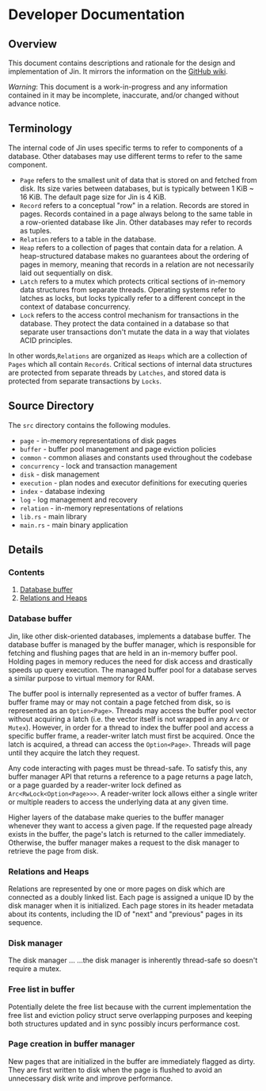 # Developer Documentation

## Overview
This document contains descriptions and rationale for the design and implementation of Jin. It 
mirrors the information on the [GitHub wiki](https://github.com/shoyo/jin/wiki).

*Warning*: This document is a work-in-progress and any information contained in it may be 
incomplete, inaccurate, and/or changed without advance notice.

## Terminology
The internal code of Jin uses specific terms to refer to components of a database. Other 
databases may use different terms to refer to the same component.

* `Page` refers to the smallest unit of data that is stored on and fetched from disk. Its size 
  varies between databases, but is typically between 1 KiB ~ 16 KiB. The default page size for 
  Jin is 4 KiB.
* `Record` refers to a conceptual "row" in a relation. Records are stored in pages. Records 
  contained in a page always belong to the same table in a row-oriented database like Jin. Other 
  databases may refer to records as tuples.
* `Relation` refers to a table in the database.
* `Heap` refers to a collection of pages that contain data for a relation. A heap-structured 
  database makes no guarantees about the ordering of pages in memory, meaning that records in a 
  relation are not necessarily laid out sequentially on disk.
* `Latch` refers to a mutex which protects critical sections of in-memory data structures from
  separate threads. Operating systems refer to latches as locks, but locks typically refer to a 
  different concept in the context of database concurrency.
* `Lock` refers to the access control mechanism for transactions in the database. They protect the 
  data contained in a database so that separate user transactions don't mutate the data in a way 
  that violates ACID principles.
  
In other words,`Relations` are organized as `Heaps` which are a collection of `Pages` which all 
contain `Records`. Critical sections of internal data structures are protected from separate threads by 
`Latches`, and stored data is protected from separate transactions by `Locks`.

## Source Directory
The `src` directory contains the following modules.
* `page` - in-memory representations of disk pages
* `buffer` - buffer pool management and page eviction policies
* `common` - common aliases and constants used throughout the codebase
* `concurrency` - lock and transaction management
* `disk` - disk management
* `execution` - plan nodes and executor definitions for executing queries
* `index` - database indexing
* `log` - log management and recovery
* `relation` - in-memory representations of relations
* `lib.rs` - main library 
* `main.rs` - main binary application

## Details 

### Contents
1. [Database buffer](#database-buffer)
2. [Relations and Heaps](#relations-and-heaps)

### Database buffer
Jin, like other disk-oriented databases, implements a database buffer. The 
database buffer is managed by the buffer manager, which is responsible for fetching and
flushing pages that are held in an in-memory buffer pool. Holding pages in memory reduces the 
need for disk access and drastically speeds up query execution. The managed buffer pool for a
database serves a similar purpose to virtual memory for RAM.

The buffer pool is internally represented as a vector of buffer frames. A buffer frame may or 
may not contain a page fetched from disk, so is represented as an `Option<Page>`. Threads may 
access the buffer pool vector without acquiring a latch (i.e. the vector itself is not wrapped 
in any `Arc` or `Mutex`). However, in order for a thread to index the buffer pool and access a 
specific buffer frame, a reader-writer latch must first be acquired. Once the latch is acquired, 
a thread can access the `Option<Page>`. Threads will page until they acquire the latch they
request.

Any code interacting with pages must be thread-safe. To satisfy this, any buffer manager API 
that returns a reference to a page returns a page latch, or a page guarded by a reader-writer
lock defined as `Arc<RwLock<Option<Page>>>`. A reader-writer lock allows either a single writer 
or multiple readers to access the underlying data at any given time.

Higher layers of the database make queries to the buffer manager whenever they want to access a 
given page. If the requested page already exists in the buffer, the page's latch is returned
to the caller immediately. Otherwise, the buffer manager makes a request to the disk manager to
retrieve the page from disk.


### Relations and Heaps
Relations are represented by one or more pages on disk which are connected as a doubly linked 
list. Each page is assigned a unique ID by the disk manager when it is initialized. Each page 
stores in its header metadata about its contents, including the ID of "next" and "previous"
pages in its sequence.

### Disk manager
The disk manager ...
...the disk manager is inherently thread-safe so doesn't require a mutex.

### Free list in buffer
Potentially delete the free list because with the current implementation the free list and 
eviction policy struct serve overlapping purposes and keeping both structures updated and in 
sync possibly incurs performance cost.

### Page creation in buffer manager
New pages that are initialized in the buffer are immediately flagged as dirty. They are first
written to disk when the page is flushed to avoid an unnecessary disk write and improve performance.
